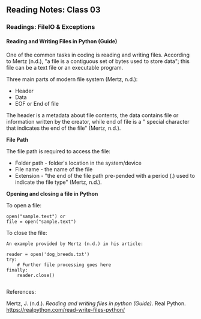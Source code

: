 ## Reading Notes: Class 03

### Readings: FileIO & Exceptions

#### Reading and Writing Files in Python (Guide)

One of the common tasks in coding is reading and writing files. According to Mertz (n.d.), "a file is a contiguous set of bytes used to store data"; this file can be a text file or an executable program.

Three main parts of modern file system (Mertz, n.d.):

- Header
- Data
- EOF or End of file

The header is a metadata about file contents, the data contains file or information written by the creator, while end of file is a " special character that indicates the end of the file" (Mertz, n.d.).

**File Path**

The file path is required to access the file:

- Folder path - folder's location in the system/device
- File name - the name of the file
- Extension - "the end of the file path pre-pended with a period (.) used to indicate the file type" (Mertz, n.d.).

**Opening and closing a file in Python**

To open a file:

```
open("sample.text") or
file = open("sample.text")

```

To close the file:

```
An example provided by Mertz (n.d.) in his article:

reader = open('dog_breeds.txt')
try:
    # Further file processing goes here
finally:
    reader.close()
    

```


References:

Mertz, J. (n.d.). *Reading and writing files in python (Guide)*. Real Python. https://realpython.com/read-write-files-python/

